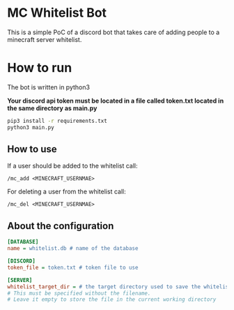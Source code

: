 # MC Whitelist Bot

This is a simple PoC of a discord bot that takes care of adding
people to a minecraft server whitelist.

# How to run
The bot is written in python3

**Your discord api token must be located in a file called token.txt located in the same directory as main.py**

```bash
pip3 install -r requirements.txt
python3 main.py
```

## How to use

If a user should be added to the whitelist call:
```
/mc_add <MINECRAFT_USERNMAE>
```
For deleting a user from the whitelist call:
```
/mc_del <MINECRAFT_USERNMAE>
```

## About the configuration
```ini
[DATABASE]
name = whitelist.db # name of the database

[DISCORD]
token_file = token.txt # token file to use

[SERVER]
whitelist_target_dir = # the target directory used to save the whitelist.txt. 
# This must be specified without the filename. 
# Leave it empty to store the file in the current working directory
```
